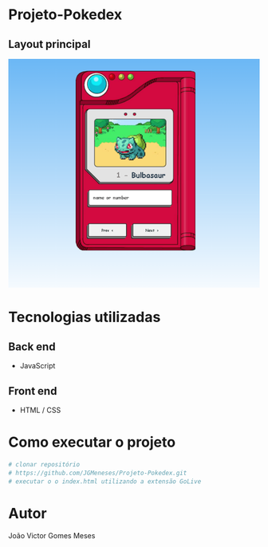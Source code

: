 # Projeto-Pokedex

## Layout principal

![Pagina](./img/Finalizado.png) 


# Tecnologias utilizadas
## Back end
- JavaScript
## Front end
- HTML / CSS 



# Como executar o projeto

```bash
# clonar repositório
# https://github.com/JGMeneses/Projeto-Pokedex.git
# executar o o index.html utilizando a extensão GoLive
```



# Autor

João Victor Gomes Meses
